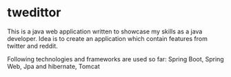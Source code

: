# twedittor

This is a java web application written to showcase my skills as a java developer.
Idea is to create an application which contain features from twitter and reddit.

Following technologies and frameworks are used so far:
Spring Boot,
Spring Web,
Jpa and hibernate,
Tomcat